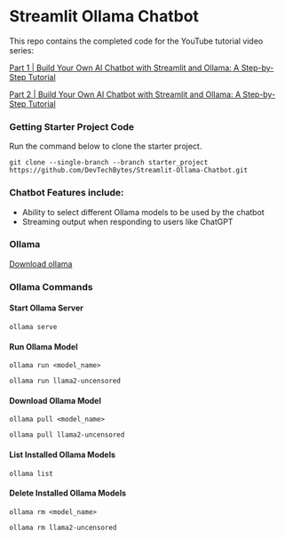 # Streamlit Ollama Chatbot

This repo contains the completed code for the YouTube tutorial video series:

<a href="https://youtu.be/BA0656SdODU" target="_blank"> Part 1 | Build Your Own AI Chatbot with Streamlit and Ollama: A Step-by-Step Tutorial</a>

<a href="https://youtu.be/vDD_L0ab-FY" target="_blank">Part 2 | Build Your Own AI Chatbot with Streamlit and Ollama: A Step-by-Step Tutorial</a>

### Getting Starter Project Code

Run the command below to clone the starter project.

```
git clone --single-branch --branch starter_project https://github.com/DevTechBytes/Streamlit-Ollama-Chatbot.git
```

### Chatbot Features include:
- Ability to select different Ollama models to be used by the chatbot
- Streaming output when responding to users like ChatGPT

### Ollama 
<a href="https://ollama.com/download">Download ollama</a>

### Ollama Commands

#### Start Ollama Server
```
ollama serve
```

#### Run Ollama Model
```
ollama run <model_name>
```

```
ollama run llama2-uncensored
```

#### Download Ollama Model
```
ollama pull <model_name>
```

```
ollama pull llama2-uncensored
```

#### List Installed Ollama Models
```
ollama list
```

#### Delete Installed Ollama Models
```
ollama rm <model_name>
```

```
ollama rm llama2-uncensored
```